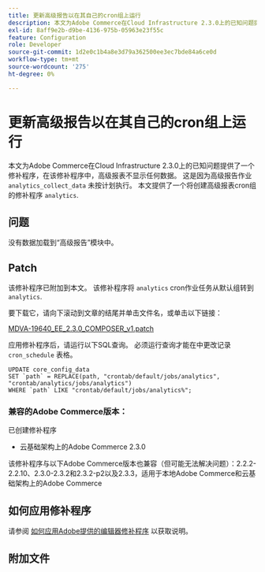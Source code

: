 ```yaml
---
title: 更新高级报告以在其自己的cron组上运行
description: 本文为Adobe Commerce在Cloud Infrastructure 2.3.0上的已知问题提供了一个修补程序，在该修补程序中，高级报表不显示任何数据。 这是因为高级报告作业“analytics_collect_data”未按计划执行。 本文提供了一个修补程序，该修补程序将创建高级报表核心组“analytics”。
exl-id: 8aff9e2b-d9be-4136-975b-05963e23f55c
feature: Configuration
role: Developer
source-git-commit: 1d2e0c1b4a8e3d79a362500ee3ec7bde84a6ce0d
workflow-type: tm+mt
source-wordcount: '275'
ht-degree: 0%

---
```


# 更新高级报告以在其自己的cron组上运行

本文为Adobe Commerce在Cloud Infrastructure 2.3.0上的已知问题提供了一个修补程序，在该修补程序中，高级报表不显示任何数据。 这是因为高级报告作业 `analytics_collect_data` 未按计划执行。 本文提供了一个将创建高级报表cron组的修补程序 `analytics`.

## 问题

没有数据加载到“高级报告”模块中。

## Patch

该修补程序已附加到本文。 该修补程序将 `analytics` cron作业任务从默认组转到 `analytics`.

要下载它，请向下滚动到文章的结尾并单击文件名，或单击以下链接：

[MDVA-19640\_EE\_2.3.0\_COMPOSER\_v1.patch](assets/MDVA-19640_EE_2.3.0_COMPOSER_v1.patch.zip)

应用修补程序后，请运行以下SQL查询。 必须运行查询才能在中更改记录 `cron_schedule` 表格。

```
UPDATE core_config_data
SET `path` = REPLACE(path, "crontab/default/jobs/analytics", "crontab/analytics/jobs/analytics")
WHERE `path` LIKE "crontab/default/jobs/analytics%";
```

### 兼容的Adobe Commerce版本：

已创建修补程序

* 云基础架构上的Adobe Commerce 2.3.0

该修补程序与以下Adobe Commerce版本也兼容（但可能无法解决问题）：2.2.2-2.2.10、2.3.0-2.3.2和2.3.2-p2以及2.3.3，适用于本地Adobe Commerce和云基础架构上的Adobe Commerce

## 如何应用修补程序

请参阅 [如何应用Adobe提供的编辑器修补程序](/help/how-to/general/how-to-apply-a-composer-patch-provided-by-magento.md) 以获取说明。

## 附加文件
